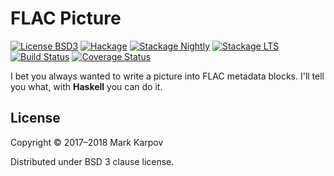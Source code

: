 # FLAC Picture

[![License BSD3](https://img.shields.io/badge/license-BSD3-brightgreen.svg)](http://opensource.org/licenses/BSD-3-Clause)
[![Hackage](https://img.shields.io/hackage/v/flac-picture.svg?style=flat)](https://hackage.haskell.org/package/flac-picture)
[![Stackage Nightly](http://stackage.org/package/flac-picture/badge/nightly)](http://stackage.org/nightly/package/flac-picture)
[![Stackage LTS](http://stackage.org/package/flac-picture/badge/lts)](http://stackage.org/lts/package/flac-picture)
[![Build Status](https://travis-ci.org/mrkkrp/flac-picture.svg?branch=master)](https://travis-ci.org/mrkkrp/flac-picture)
[![Coverage Status](https://coveralls.io/repos/mrkkrp/flac-picture/badge.svg?branch=master&service=github)](https://coveralls.io/github/mrkkrp/flac-picture?branch=master)

I bet you always wanted to write a picture into FLAC metadata blocks. I'll
tell you what, with **Haskell** you can do it.

## License

Copyright © 2017–2018 Mark Karpov

Distributed under BSD 3 clause license.

